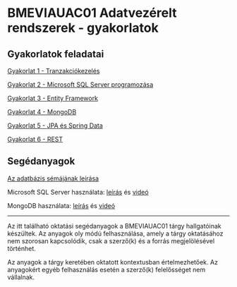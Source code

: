 # BMEVIAUAC01 Adatvezérelt rendszerek - gyakorlatok

## Gyakorlatok feladatai

[Gyakorlat 1 - Tranzakciókezelés](Gyak1-Tranzakciok/README.md)

[Gyakorlat 2 - Microsoft SQL Server programozása](Gyak2-MSSQL/README.md)

[Gyakorlat 3 - Entity Framework](Gyak3-EF/README.md)

[Gyakorlat 4 - MongoDB](Gyak4-MongoDB/README.md)

[Gyakorlat 5 - JPA és Spring Data](Gyak5-JPA/README.md)

[Gyakorlat 6 - REST](Gyak6-REST/README.md)

## Segédanyagok

[Az adatbázis sémájának leírása](Adatbazis/sema.md)

Microsoft SQL Server használata: [leírás](Adatbazis/mssql-server.md) és [videó](https://youtu.be/gmY8reqSL7U)

MongoDB használata: [leírás](Adatbazis/mongodb.md) és [videó](https://youtu.be/Xu2af7qPCHI)

---

Az itt található oktatási segédanyagok a BMEVIAUAC01 tárgy hallgatóinak készültek. Az anyagok oly módú felhasználása, amely a tárgy oktatásához nem szorosan kapcsolódik, csak a szerző(k) és a forrás megjelölésével történhet.

Az anyagok a tárgy keretében oktatott kontextusban értelmezhetőek. Az anyagokért egyéb felhasználás esetén a szerző(k) felelősséget nem vállalnak.
